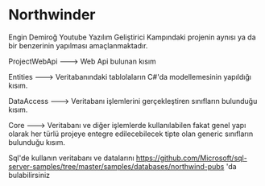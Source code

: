 # Northwinder
Engin Demiroğ Youtube Yazılım Geliştirici Kampındaki projenin aynısı ya da bir benzerinin yapılması amaçlanmaktadır.

ProjectWebApi ---> Web Api bulunan kısım

Entities ---> Veritabanındaki tablolaların C#'da modellemesinin yapıldığı kısım.

DataAccess --->  Veritabanı işlemlerini gerçekleştiren sınıfların bulunduğu kısım.

Core ---> Veritabanı ve diğer işlemlerde kullanılabilen fakat genel yapı olarak her türlü projeye entegre edilecebilecek tipte olan generic sınıfların bulunduğu kısım.

Sql'de kullanın veritabanı ve  datalarını https://github.com/Microsoft/sql-server-samples/tree/master/samples/databases/northwind-pubs 'da bulabilirsiniz
